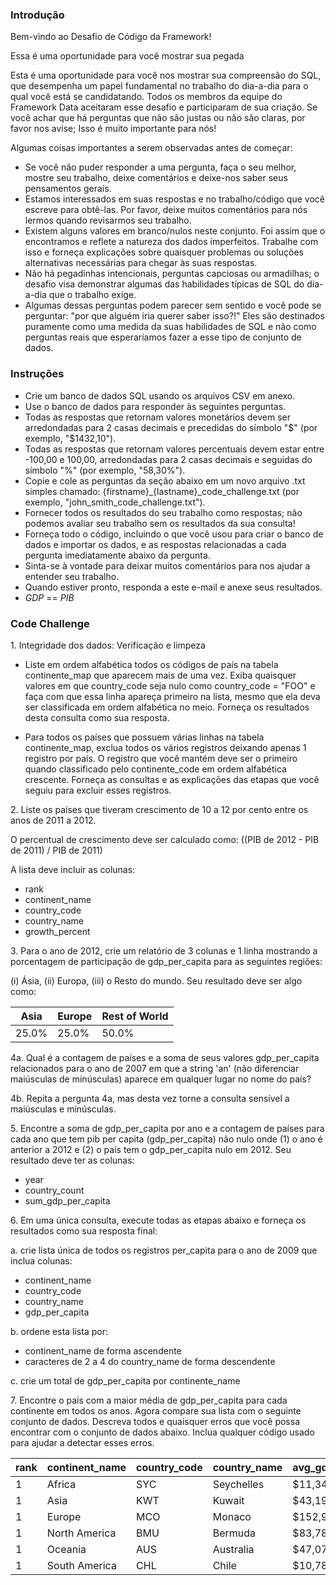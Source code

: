 ### Introdução

Bem-vindo ao Desafio de Código da Framework!

Essa é uma oportunidade para você mostrar sua pegada 

Esta é uma oportunidade para você nos mostrar sua compreensão do SQL, que desempenha um papel fundamental no trabalho do dia-a-dia para o qual você está se candidatando. Todos os membros da equipe do Framework Data aceitaram esse desafio e participaram de sua criação. Se você achar que há perguntas que não são justas ou não são claras, por favor nos avise; Isso é muito importante para nós!

Algumas coisas importantes a serem observadas antes de começar:

- Se você não puder responder a uma pergunta, faça o seu melhor, mostre seu trabalho, deixe comentários e deixe-nos saber seus pensamentos gerais.
- Estamos interessados em suas respostas e no trabalho/código que você escreve para obtê-las. Por favor, deixe muitos comentários para nós lermos quando revisarmos seu trabalho.
- Existem alguns valores em branco/nulos neste conjunto. Foi assim que o encontramos e reflete a natureza dos dados imperfeitos. Trabalhe com isso e forneça explicações sobre quaisquer problemas ou soluções alternativas necessárias para chegar às suas respostas.
- Não há pegadinhas intencionais, perguntas capciosas ou armadilhas; o desafio visa demonstrar algumas das habilidades típicas de SQL do dia-a-dia que o trabalho exige.
- Algumas dessas perguntas podem parecer sem sentido e você pode se perguntar: "por que alguém iria querer saber isso?!" Eles são destinados puramente como uma medida da suas habilidades de SQL e não como perguntas reais que esperaríamos fazer a esse tipo de conjunto de dados.

### Instruções

- Crie um banco de dados SQL usando os arquivos CSV em anexo.
- Use o banco de dados para responder às seguintes perguntas.
- Todas as respostas que retornam valores monetários devem ser arredondadas para 2 casas decimais e precedidas do símbolo "$" (por exemplo, "$1432,10").
- Todas as respostas que retornam valores percentuais devem estar entre -100,00 e 100,00, arredondadas para 2 casas decimais e seguidas do símbolo "%" (por exemplo, "58,30%").
- Copie e cole as perguntas da seção abaixo em um novo arquivo .txt simples chamado: {firstname}_{lastname}_code_challenge.txt (por exemplo, "john_smith_code_challenge.txt").
- Fornecer todos os resultados do seu trabalho como respostas; não podemos avaliar seu trabalho sem os resultados da sua consulta!
- Forneça todo o código, incluindo o que você usou para criar o banco de dados e importar os dados, e as respostas relacionadas a cada pergunta imediatamente abaixo da pergunta.
- Sinta-se à vontade para deixar muitos comentários para nos ajudar a entender seu trabalho.
- Quando estiver pronto, responda a este e-mail e anexe seus resultados.
- *GDP* == *PIB*

### Code Challenge

1\. Integridade dos dados: Verificação e limpeza

- Liste em ordem alfabética todos os códigos de país na tabela continente_map que aparecem mais de uma vez. Exiba quaisquer valores em que country_code seja nulo como country_code = "FOO" e faça com que essa linha apareça primeiro na lista, mesmo que ela deva ser classificada em ordem alfabética no meio. Forneça os resultados desta consulta como sua resposta.

- Para todos os países que possuem várias linhas na tabela continente_map, exclua todos os vários registros deixando apenas 1 registro por país. O registro que você mantém deve ser o primeiro quando classificado pelo continente_code em ordem alfabética crescente. Forneça as consultas e as explicações das etapas que você seguiu para excluir esses registros.

2\. Liste os países que tiveram crescimento de 10 a 12 por cento entre os anos de 2011 a 2012.

O percentual de crescimento deve ser calculado como: ((PIB de 2012 - PIB de 2011) / PIB de 2011)

A lista deve incluir as colunas:

- rank
- continent_name
- country_code
- country_name
- growth_percent

3\. Para o ano de 2012, crie um relatório de 3 colunas e 1 linha mostrando a porcentagem de participação de gdp_per_capita para as seguintes regiões:

(i) Ásia, (ii) Europa, (iii) o Resto do mundo. Seu resultado deve ser algo como:

 Asia  | Europe | Rest of World 
------ | ------ | -------------
25.0%  | 25.0%  | 50.0%

4a\. Qual é a contagem de países e a soma de seus valores gdp_per_capita relacionados para o ano de 2007 em que a string 'an' (não diferenciar maiúsculas de minúsculas) aparece em qualquer lugar no nome do país?

4b\. Repita a pergunta 4a, mas desta vez torne a consulta sensível a maiúsculas e minúsculas.

5\. Encontre a soma de gdp_per_capita por ano e a contagem de países para cada ano que tem pib per capita (gdp_per_capita) não nulo onde (1) o ano é anterior a 2012 e (2) o país tem o gdp_per_capita nulo em 2012. Seu resultado deve ter as colunas:

- year
- country_count
- sum_gdp_per_capita

6\. Em uma única consulta, execute todas as etapas abaixo e forneça os resultados como sua resposta final:

a. crie lista única de todos os registros per_capita para o ano de 2009 que inclua colunas:

- continent_name
- country_code
- country_name
- gdp_per_capita

b. ordene esta lista por:

- continent_name de forma ascendente
- caracteres de 2 a 4 do country_name de forma descendente

c. crie um total de gdp_per_capita por continente_name

7\. Encontre o país com a maior média de gdp_per_capita para cada continente em todos os anos. Agora compare sua lista com o seguinte conjunto de dados. Descreva todos e quaisquer erros que você possa encontrar com o conjunto de dados abaixo. Inclua qualquer código usado para ajudar a detectar esses erros.

rank | continent_name | country_code | country_name | avg_gdp_per_capita 
---- | -------------- | ------------ | ------------ | -----------------
   1 | Africa         | SYC          | Seychelles   |         $11,348.66
   1 | Asia           | KWT          | Kuwait       |         $43,192.49
   1 | Europe         | MCO          | Monaco       |        $152,936.10
   1 | North America  | BMU          | Bermuda      |         $83,788.48
   1 | Oceania        | AUS          | Australia    |         $47,070.39
   1 | South America  | CHL          | Chile        |         $10,781.71
